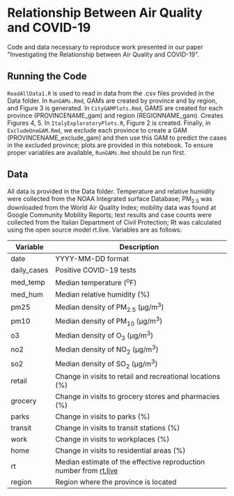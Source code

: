 # Relationship Between Air Quality and COVID-19
Code and data necessary to reproduce work presented in our paper "Investigating the Relationship between Air Quality and COVID-19". 

## Running the Code
`ReadAllData1.R` is used to read in data from the .csv files provided in the Data folder. In `RunGAMs.Rmd`, GAMs are created by province and by region, and Figure 3 is generated. In `CityGAMPlots.Rmd`, GAMS are created for each province (PROVINCENAME_gam) and region (REGIONNAME_gam). Creates Figures 4, 5. In `ItalyExploratoryPlots.R`, Figure 2 is created. Finally, in `ExcludeOneGAM.Rmd`, we exclude each province to create a GAM (PROVINCENAME_exclude_gam) and then use this GAM to predict the cases in the excluded province; plots are provided in this notebook. To ensure proper variables are available, `RunGAMs.Rmd` should be run first.
## Data
All data is provided in the Data folder. Temperature and relative humidity were collected from the NOAA Integrated surface Database; PM<sub>2.5</sub> was downloaded from the World Air Quality Index; mobility data was found at Google Community Mobility Reports; test results and case counts were collected from the Italian Department of Civil Protection; Rt was calculated using the open source model rt.live. Variables are as follows:

| Variable    | Description                                                                                                 |
|-------------|-------------------------------------------------------------------------------------------------------------|
| date        | YYYY-MM-DD format                                                                                           |
| daily_cases | Positive COVID-19 tests                                                                                     |
| med_temp    | Median temperature (<sup>o</sup>F)                                                                          |
| med_hum     | Median relative humidity (%)                                                                                |
| pm25        | Median density of PM<sub>2.5</sub> (µg/m<sup>3</sup>)                                                       |
| pm10        | Median density of PM<sub>10</sub> (µg/m<sup>3</sup>)                                                        |
| o3          | Median density of O<sub>3</sub> (µg/m<sup>3</sup>)                                                          |
| no2         | Median density of NO<sub>2</sub> (µg/m<sup>3</sup>)                                                         |
| so2         | Median density of SO<sub>2</sub> (µg/m<sup>3</sup>)                                                         |
| retail      | Change in visits to retail and recreational locations (%)                                                   |
| grocery     | Change in visits to grocery stores and pharmacies (%)                                                       |
| parks       | Change in visits to parks (%)                                                                               |
| transit     | Change in visits to transit stations (%)                                                                    |
| work        | Change in visits to workplaces (%)                                                                          |
| home        | Change in visits to residential areas (%)                                                                   |
| rt          | Median estimate of the effective reproduction number from <a href="http://rt.live"> rt.live </a>            |
| region      | Region where the province is located                                                                        |
